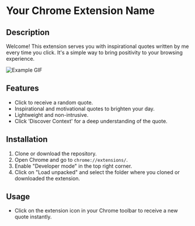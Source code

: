 # Your Chrome Extension Name

## Description

Welcome! This extension serves you with inspirational quotes written by me every time you click. It's a simple way to bring positivity to your browsing experience.

![Example GIF](assets/img/recording.gif)

## Features

- Click to receive a random quote.
- Inspirational and motivational quotes to brighten your day.
- Lightweight and non-intrusive.
- Click 'Discover Context' for a deep understanding of the quote.

## Installation

1. Clone or download the repository.
2. Open Chrome and go to `chrome://extensions/`.
3. Enable "Developer mode" in the top right corner.
4. Click on "Load unpacked" and select the folder where you cloned or downloaded the extension.

## Usage

- Click on the extension icon in your Chrome toolbar to receive a new quote instantly.
